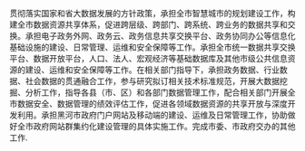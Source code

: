 贯彻落实国家和省大数据发展的方针政策，承担全市智慧城市的规划建设工作，构建全市数据资源共享体系，促进跨层级、跨部门、跨系统、跨业务的数据共享和交换。承担电子政务外网、政务云、政务信息共享交换平台、政务协同办公等信息化基础设施的建设、日常管理、运维和安全保障等工作。承担全市统一数据共享交换平台、数据开放平台，人口、法人、宏观经济等基础数据库及其他市级公共信息资源的建设、运维和安全保障等工作。在相关部门指导下，承担政务数据、行业数据、社会数据的贯通融合工作，参与研究拟订相关技术标准规范，开展大数据挖掘、分析工作，指导各县（市、区）和各部门数据管理工作，配合相关部门开展全市数据安全、数据管理的绩效评估工作，促进各领域数据资源的共享开放与深度开发利用。承担黑河市政府门户网站及移动端的建设、运维及日常管理工作，协助做好全市政府网站群集约化建设管理的具体实施工作。完成市委、市政府交办的其他工作.
